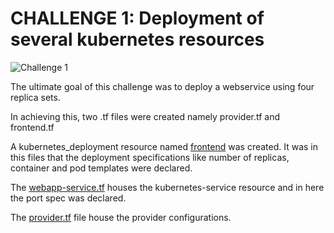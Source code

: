 # CHALLENGE 1: Deployment of several kubernetes resources

![Challenge 1](https://drive.google.com/uc?export=view&id=1HCJC-Q6yJlD-oNY2CrO5QFYA_Mg1IBKm)

The ultimate goal of this challenge was to deploy a webservice using four replica sets.

In achieving this, two .tf files were created namely provider.tf and frontend.tf

A kubernetes_deployment resource named [frontend](https://github.com/fob08/Kodecloud/blob/main/Terraform%20Challenges/Challenge1/frontend.tf) was created. It was in this files that the deployment specifications like number of replicas, container and pod templates were declared.

The [webapp-service.tf](https://github.com/fob08/Kodecloud/blob/main/Terraform%20Challenges/Challenge1/webapp-service.tf) houses the kubernetes-service resource and in here the port spec was declared.

The [provider.tf](https://github.com/fob08/Kodecloud/blob/main/Terraform%20Challenges/Challenge1/provider.tf) file house the provider configurations.
